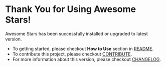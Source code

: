 # Thank You for Using Awesome Stars!

Awesome Stars has been successfully installed or upgraded to latest version.

- To getting started, please checkout **How to Use** section in [README](README.md).
- To contribute this project, please checkout [CONTRIBUTE](CONTRIBUTE.md).
- For more information about this version, please checkout [CHANGELOG](CHANGELOG.md).
